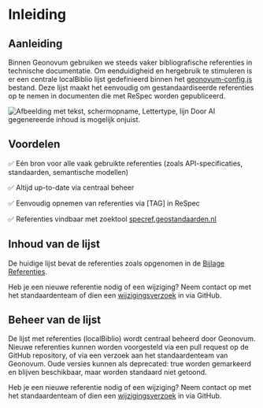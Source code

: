 # Inleiding

## Aanleiding

Binnen Geonovum gebruiken we steeds vaker bibliografische referenties in
technische documentatie. Om eenduidigheid en hergebruik te stimuleren is er een
centrale localBiblio lijst gedefinieerd binnen het
[geonovum-config.js](https://tools.geostandaarden.nl/respec/config/geonovum-config.js)
bestand. Deze lijst maakt het eenvoudig om gestandaardiseerde referenties op te
nemen in documenten die met ReSpec worden gepubliceerd.

![Afbeelding met tekst, schermopname, Lettertype, lijn Door AI gegenereerde
inhoud is mogelijk onjuist.](media/c6a814be043fc3b03de79b138852785e.png)

## Voordelen

✅ Eén bron voor alle vaak gebruikte referenties (zoals API-specificaties,
standaarden, semantische modellen)

✅ Altijd up-to-date via centraal beheer

✅ Eenvoudig opnemen van referenties via [TAG] in ReSpec

✅ Referenties vindbaar met zoektool
[specref.geostandaarden.nl](https://specref.geostandaarden.nl/)

## Inhoud van de lijst

De huidige lijst bevat de referenties zoals opgenomen in de [Bijlage
Referenties](#references).

Heb je een nieuwe referentie nodig of een wijziging? Neem contact op met het
standaardenteam of dien een
[wijzigingsverzoek](https://github.com/Geonovum/specref.geostandaarden.nl/issues)
in via GitHub.

## Beheer van de lijst

De lijst met referenties (localBiblio) wordt centraal beheerd door Geonovum.
Nieuwe referenties kunnen worden voorgesteld via een pull request op de GitHub
repository, of via een verzoek aan het standaardenteam van Geonovum. Oude
versies kunnen als deprecated: true worden gemarkeerd en blijven beschikbaar,
maar worden standaard niet getoond.

Heb je een nieuwe referentie nodig of een wijziging? Neem contact op met het
standaardenteam of dien een
[wijzigingsverzoek](https://github.com/Geonovum/specref.geostandaarden.nl/issues)
in via GitHub.
